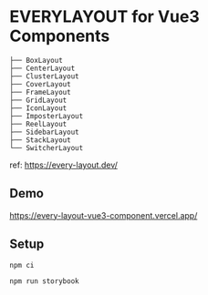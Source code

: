 # EVERYLAYOUT for Vue3 Components

```
├── BoxLayout
├── CenterLayout
├── ClusterLayout
├── CoverLayout
├── FrameLayout
├── GridLayout
├── IconLayout
├── ImposterLayout
├── ReelLayout
├── SidebarLayout
├── StackLayout
└── SwitcherLayout
```

ref: https://every-layout.dev/

## Demo

https://every-layout-vue3-component.vercel.app/


## Setup

```bash
npm ci

npm run storybook
```
